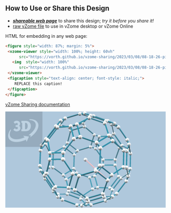 
## How to Use or Share this Design

 - [***shareable web page***](https://vorth.github.io/vzome-sharing/2023/03/08/08-18-26-pink-radius-grid) to share this design; *try it before you share it!*
 - [raw vZome file](<https://raw.githubusercontent.com/vorth/vzome-sharing/main/2023/03/08/08-18-26-pink-radius-grid/pink-radius-grid.vZome>) to use in vZome desktop or vZome Online
 
 HTML for embedding in any web page:
 ```html
<figure style="width: 87%; margin: 5%">
  <vzome-viewer style="width: 100%; height: 60vh"
       src="https://vorth.github.io/vzome-sharing/2023/03/08/08-18-26-pink-radius-grid/pink-radius-grid.vZome" >
    <img  style="width: 100%"
       src="https://vorth.github.io/vzome-sharing/2023/03/08/08-18-26-pink-radius-grid/pink-radius-grid.png" >
  </vzome-viewer>
  <figcaption style="text-align: center; font-style: italic;">
     REPLACE this caption!
  </figcaption>
</figure>
 ```

[vZome Sharing documentation](https://vzome.github.io/vzome/sharing.html#how-it-works)

![Image](<pink-radius-grid.png>)

